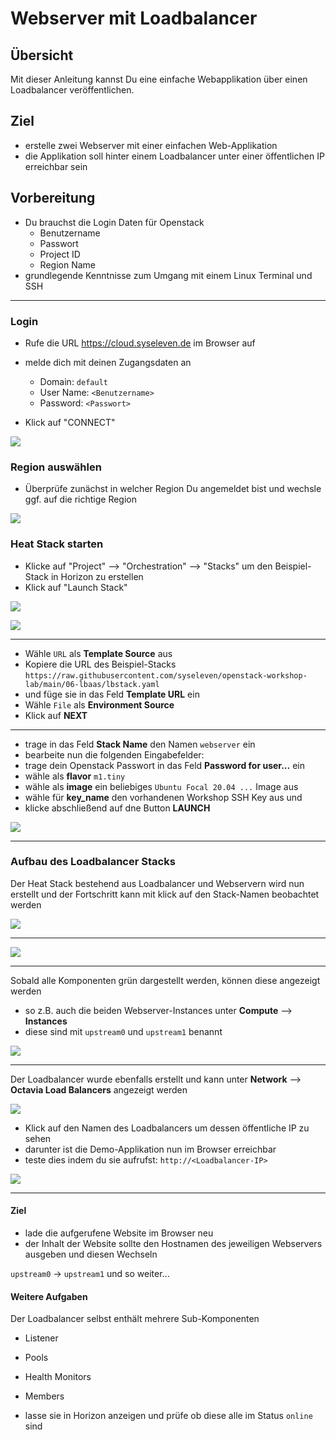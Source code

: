 # Webserver mit Loadbalancer

## Übersicht

Mit dieser Anleitung kannst Du eine einfache Webapplikation über einen Loadbalancer veröffentlichen.

## Ziel

* erstelle zwei Webserver mit einer einfachen Web-Applikation
* die Applikation soll hinter einem Loadbalancer unter einer öffentlichen IP erreichbar sein

## Vorbereitung

* Du brauchst die Login Daten für Openstack
  * Benutzername
  * Passwort
  * Project ID
  * Region Name
* grundlegende Kenntnisse zum Umgang mit einem Linux Terminal und SSH

---

### Login

* Rufe die URL https://cloud.syseleven.de im Browser auf

* melde dich mit deinen Zugangsdaten an
  * Domain: `default`
  * User Name: `<Benutzername>`
  * Password: `<Passwort>`
* Klick auf "CONNECT"

![](images/001-login-window.png)

### Region auswählen

* Überprüfe zunächst in welcher Region Du angemeldet bist und wechsle ggf. auf die richtige Region

![](images/002-select-region.png)

### Heat Stack starten

* Klicke auf "Project" --> "Orchestration" --> "Stacks" um den Beispiel-Stack in Horizon zu erstellen
* Klick auf "Launch Stack"

![](images/003-orchestration-stacks.png)

![](images/04-select-stack-template.png)

---

* Wähle `URL` als **Template Source** aus
* Kopiere die URL des Beispiel-Stacks `https://raw.githubusercontent.com/syseleven/openstack-workshop-lab/main/06-lbaas/lbstack.yaml`
* und füge sie in das Feld **Template URL** ein
* Wähle `File` als **Environment Source**
* Klick auf **NEXT**

---

* trage in das Feld **Stack Name** den Namen `webserver` ein
* bearbeite nun die folgenden Eingabefelder:
* trage dein Openstack Passwort in das Feld **Password for user...** ein
* wähle als **flavor** `m1.tiny`
* wähle als **image** ein beliebiges `Ubuntu Focal 20.04 ...` Image aus
* wähle für **key_name** den vorhandenen Workshop SSH Key aus und
* klicke abschließend auf dne Button **LAUNCH**

![](images/005-launch-webserver-stack.png)

---

### Aufbau des Loadbalancer Stacks

Der Heat Stack bestehend aus Loadbalancer und Webservern wird nun erstellt
und der Fortschritt kann mit klick auf den Stack-Namen beobachtet werden

![](images/006-webserver-stack-complete.png)

---

![](images/007-webserver-stack-topology.png)

---

Sobald alle Komponenten grün dargestellt werden, können diese angezeigt werden

* so z.B. auch die beiden Webserver-Instances unter **Compute** --> **Instances**
* diese sind mit `upstream0` und `upstream1` benannt

![](images/008-webserver-instances.png)

---

Der Loadbalancer wurde ebenfalls erstellt und kann unter **Network** --> **Octavia Load Balancers** angezeigt werden

![](images/009-webserver-loadbalancer.png)

* Klick auf den Namen des Loadbalancers um dessen öffentliche IP zu sehen
* darunter ist die Demo-Applikation nun im Browser erreichbar
* teste dies indem du sie aufrufst: `http://<Loadbalancer-IP>`


![](images/010-loadbalancer-public-ip.png)

---

#### Ziel

* lade die aufgerufene Website im Browser neu
* der Inhalt der Website sollte den Hostnamen des jeweiligen Webservers ausgeben und diesen Wechseln

`upstream0` -> `upstream1` und so weiter...

#### Weitere Aufgaben

Der Loadbalancer selbst enthält mehrere Sub-Komponenten

* Listener
* Pools
* Health Monitors
* Members

* lasse sie in Horizon anzeigen und prüfe ob diese alle im Status `online` sind
